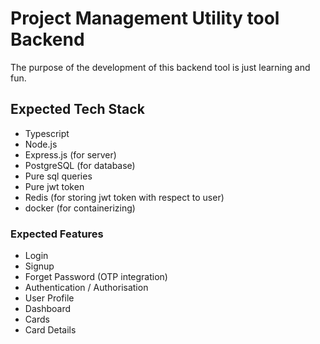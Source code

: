# Project Management Utility tool Backend
The purpose of the development of this backend tool is just learning and fun.  

## Expected Tech Stack
- Typescript
- Node.js
- Express.js (for server)
- PostgreSQL (for database)
- Pure sql queries 
- Pure jwt token
- Redis (for storing jwt token with respect to user)
- docker (for containerizing)

### Expected Features
- Login
- Signup
- Forget Password (OTP integration)
- Authentication / Authorisation
- User Profile
- Dashboard
- Cards
- Card Details
